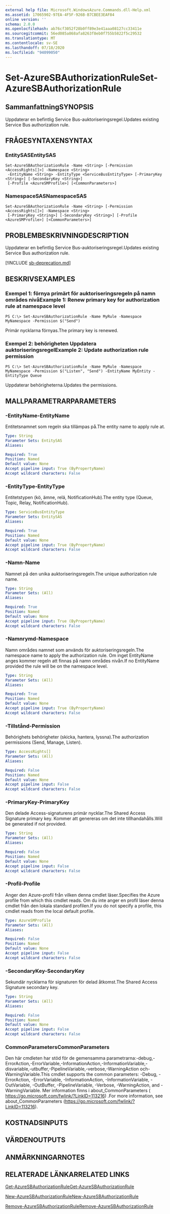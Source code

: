 ```yaml
---
external help file: Microsoft.WindowsAzure.Commands.dll-Help.xml
ms.assetid: 17065902-97EA-4F5F-926B-B7CBEE3EAF84
online version: ''
schema: 2.0.0
ms.openlocfilehash: ab76cf3052f28b0ff89e3e41aaa08127cc33411e
ms.sourcegitcommit: 56ed085a868afa8263f8eb0f755b5822f5c29532
ms.translationtype: MT
ms.contentlocale: sv-SE
ms.lasthandoff: 07/18/2020
ms.locfileid: "94099050"
---
```

# <span data-ttu-id="ce3ac-101">Set-AzureSBAuthorizationRule</span><span class="sxs-lookup"><span data-stu-id="ce3ac-101">Set-AzureSBAuthorizationRule</span></span>

## <span data-ttu-id="ce3ac-102">Sammanfattning</span><span class="sxs-lookup"><span data-stu-id="ce3ac-102">SYNOPSIS</span></span>
<span data-ttu-id="ce3ac-103">Uppdaterar en befintlig Service Bus-auktoriseringsregel.</span><span class="sxs-lookup"><span data-stu-id="ce3ac-103">Updates existing Service Bus authorization rule.</span></span>

## <span data-ttu-id="ce3ac-104">FRÅGESYNTAXEN</span><span class="sxs-lookup"><span data-stu-id="ce3ac-104">SYNTAX</span></span>

### <span data-ttu-id="ce3ac-105">EntitySAS</span><span class="sxs-lookup"><span data-stu-id="ce3ac-105">EntitySAS</span></span>
```
Set-AzureSBAuthorizationRule -Name <String> [-Permission <AccessRights[]>] -Namespace <String>
 -EntityName <String> -EntityType <ServiceBusEntityType> [-PrimaryKey <String>] [-SecondaryKey <String>]
 [-Profile <AzureSMProfile>] [<CommonParameters>]
```

### <span data-ttu-id="ce3ac-106">NamespaceSAS</span><span class="sxs-lookup"><span data-stu-id="ce3ac-106">NamespaceSAS</span></span>
```
Set-AzureSBAuthorizationRule -Name <String> [-Permission <AccessRights[]>] -Namespace <String>
 [-PrimaryKey <String>] [-SecondaryKey <String>] [-Profile <AzureSMProfile>] [<CommonParameters>]
```

## <span data-ttu-id="ce3ac-107">PROBLEMBESKRIVNING</span><span class="sxs-lookup"><span data-stu-id="ce3ac-107">DESCRIPTION</span></span>
<span data-ttu-id="ce3ac-108">Uppdaterar en befintlig Service Bus-auktoriseringsregel.</span><span class="sxs-lookup"><span data-stu-id="ce3ac-108">Updates existing Service Bus authorization rule.</span></span>

[!INCLUDE [sb-deprecation.md](../include/sb-deprecation.md)]

## <span data-ttu-id="ce3ac-109">BESKRIVS</span><span class="sxs-lookup"><span data-stu-id="ce3ac-109">EXAMPLES</span></span>

### <span data-ttu-id="ce3ac-110">Exempel 1: förnya primärt för auktoriseringsregeln på namn områdes nivå</span><span class="sxs-lookup"><span data-stu-id="ce3ac-110">Example 1: Renew primary key for authorization rule at namespace level</span></span>
```
PS C:\> Set-AzureSBAuthorizationRule -Name MyRule -Namespace MyNamespace -Permission $("Send")
```

<span data-ttu-id="ce3ac-111">Primär nycklarna förnyas.</span><span class="sxs-lookup"><span data-stu-id="ce3ac-111">The primary key is renewed.</span></span>

### <span data-ttu-id="ce3ac-112">Exempel 2: behörigheten Uppdatera auktoriseringsregel</span><span class="sxs-lookup"><span data-stu-id="ce3ac-112">Example 2: Update authorization rule permission</span></span>
```
PS C:\> Set-AzureSBAuthorizationRule -Name MyRule -Namespace MyNamespace -Permission $("Listen", "Send") -EntityName MyEntity -EntityType Queue
```

<span data-ttu-id="ce3ac-113">Uppdaterar behörigheterna.</span><span class="sxs-lookup"><span data-stu-id="ce3ac-113">Updates the permissions.</span></span>

## <span data-ttu-id="ce3ac-114">MALLPARAMETRAR</span><span class="sxs-lookup"><span data-stu-id="ce3ac-114">PARAMETERS</span></span>

### <span data-ttu-id="ce3ac-115">-EntityName</span><span class="sxs-lookup"><span data-stu-id="ce3ac-115">-EntityName</span></span>
<span data-ttu-id="ce3ac-116">Entitetsnamnet som regeln ska tillämpas på.</span><span class="sxs-lookup"><span data-stu-id="ce3ac-116">The entity name to apply rule at.</span></span>

```yaml
Type: String
Parameter Sets: EntitySAS
Aliases: 

Required: True
Position: Named
Default value: None
Accept pipeline input: True (ByPropertyName)
Accept wildcard characters: False
```

### <span data-ttu-id="ce3ac-117">-EntityType</span><span class="sxs-lookup"><span data-stu-id="ce3ac-117">-EntityType</span></span>
<span data-ttu-id="ce3ac-118">Entitetstypen (kö, ämne, relä, NotificationHub).</span><span class="sxs-lookup"><span data-stu-id="ce3ac-118">The entity type (Queue, Topic, Relay, NotificationHub).</span></span>

```yaml
Type: ServiceBusEntityType
Parameter Sets: EntitySAS
Aliases: 

Required: True
Position: Named
Default value: None
Accept pipeline input: True (ByPropertyName)
Accept wildcard characters: False
```

### <span data-ttu-id="ce3ac-119">-Namn</span><span class="sxs-lookup"><span data-stu-id="ce3ac-119">-Name</span></span>
<span data-ttu-id="ce3ac-120">Namnet på den unika auktoriseringsregeln.</span><span class="sxs-lookup"><span data-stu-id="ce3ac-120">The unique authorization rule name.</span></span>

```yaml
Type: String
Parameter Sets: (All)
Aliases: 

Required: True
Position: Named
Default value: None
Accept pipeline input: True (ByPropertyName)
Accept wildcard characters: False
```

### <span data-ttu-id="ce3ac-121">-Namnrymd</span><span class="sxs-lookup"><span data-stu-id="ce3ac-121">-Namespace</span></span>
<span data-ttu-id="ce3ac-122">Namn områdes namnet som används för auktoriseringsregeln.</span><span class="sxs-lookup"><span data-stu-id="ce3ac-122">The namespace name to apply the authorization rule.</span></span>
<span data-ttu-id="ce3ac-123">Om inget EntityName anges kommer regeln att finnas på namn områdes nivån.</span><span class="sxs-lookup"><span data-stu-id="ce3ac-123">If no EntityName provided the rule will be on the namespace level.</span></span>

```yaml
Type: String
Parameter Sets: (All)
Aliases: 

Required: True
Position: Named
Default value: None
Accept pipeline input: True (ByPropertyName)
Accept wildcard characters: False
```

### <span data-ttu-id="ce3ac-124">-Tillstånd</span><span class="sxs-lookup"><span data-stu-id="ce3ac-124">-Permission</span></span>
<span data-ttu-id="ce3ac-125">Behörighets behörigheter (skicka, hantera, lyssna).</span><span class="sxs-lookup"><span data-stu-id="ce3ac-125">The authorization permissions (Send, Manage, Listen).</span></span>

```yaml
Type: AccessRights[]
Parameter Sets: (All)
Aliases: 

Required: False
Position: Named
Default value: None
Accept pipeline input: False
Accept wildcard characters: False
```

### <span data-ttu-id="ce3ac-126">-PrimaryKey</span><span class="sxs-lookup"><span data-stu-id="ce3ac-126">-PrimaryKey</span></span>
<span data-ttu-id="ce3ac-127">Den delade Access-signaturens primär nycklar.</span><span class="sxs-lookup"><span data-stu-id="ce3ac-127">The Shared Access Signature primary key.</span></span>
<span data-ttu-id="ce3ac-128">Kommer att genereras om det inte tillhandahålls.</span><span class="sxs-lookup"><span data-stu-id="ce3ac-128">Will be generated if not provided.</span></span>

```yaml
Type: String
Parameter Sets: (All)
Aliases: 

Required: False
Position: Named
Default value: None
Accept pipeline input: False
Accept wildcard characters: False
```

### <span data-ttu-id="ce3ac-129">-Profil</span><span class="sxs-lookup"><span data-stu-id="ce3ac-129">-Profile</span></span>
<span data-ttu-id="ce3ac-130">Anger den Azure-profil från vilken denna cmdlet läser.</span><span class="sxs-lookup"><span data-stu-id="ce3ac-130">Specifies the Azure profile from which this cmdlet reads.</span></span>
<span data-ttu-id="ce3ac-131">Om du inte anger en profil läser denna cmdlet från den lokala standard profilen.</span><span class="sxs-lookup"><span data-stu-id="ce3ac-131">If you do not specify a profile, this cmdlet reads from the local default profile.</span></span>

```yaml
Type: AzureSMProfile
Parameter Sets: (All)
Aliases: 

Required: False
Position: Named
Default value: None
Accept pipeline input: False
Accept wildcard characters: False
```

### <span data-ttu-id="ce3ac-132">-SecondaryKey</span><span class="sxs-lookup"><span data-stu-id="ce3ac-132">-SecondaryKey</span></span>
<span data-ttu-id="ce3ac-133">Sekundär nycklarna för signaturen för delad åtkomst.</span><span class="sxs-lookup"><span data-stu-id="ce3ac-133">The Shared Access Signature secondary key.</span></span>

```yaml
Type: String
Parameter Sets: (All)
Aliases: 

Required: False
Position: Named
Default value: None
Accept pipeline input: False
Accept wildcard characters: False
```

### <span data-ttu-id="ce3ac-134">CommonParameters</span><span class="sxs-lookup"><span data-stu-id="ce3ac-134">CommonParameters</span></span>
<span data-ttu-id="ce3ac-135">Den här cmdleten har stöd för de gemensamma parametrarna:-debug,-ErrorAction,-ErrorVariable,-InformationAction,-InformationVariable,-disvariable,-utbuffer,-PipelineVariable,-verbose,-WarningAction och-WarningVariable.</span><span class="sxs-lookup"><span data-stu-id="ce3ac-135">This cmdlet supports the common parameters: -Debug, -ErrorAction, -ErrorVariable, -InformationAction, -InformationVariable, -OutVariable, -OutBuffer, -PipelineVariable, -Verbose, -WarningAction, and -WarningVariable.</span></span> <span data-ttu-id="ce3ac-136">Mer information finns i about_CommonParameters ( https://go.microsoft.com/fwlink/?LinkID=113216) .</span><span class="sxs-lookup"><span data-stu-id="ce3ac-136">For more information, see about_CommonParameters (https://go.microsoft.com/fwlink/?LinkID=113216).</span></span>

## <span data-ttu-id="ce3ac-137">KOSTNADS</span><span class="sxs-lookup"><span data-stu-id="ce3ac-137">INPUTS</span></span>

## <span data-ttu-id="ce3ac-138">VÄRDEN</span><span class="sxs-lookup"><span data-stu-id="ce3ac-138">OUTPUTS</span></span>

## <span data-ttu-id="ce3ac-139">ANMÄRKNINGAR</span><span class="sxs-lookup"><span data-stu-id="ce3ac-139">NOTES</span></span>

## <span data-ttu-id="ce3ac-140">RELATERADE LÄNKAR</span><span class="sxs-lookup"><span data-stu-id="ce3ac-140">RELATED LINKS</span></span>

[<span data-ttu-id="ce3ac-141">Get-AzureSBAuthorizationRule</span><span class="sxs-lookup"><span data-stu-id="ce3ac-141">Get-AzureSBAuthorizationRule</span></span>](./Get-AzureSBAuthorizationRule.md)

[<span data-ttu-id="ce3ac-142">New-AzureSBAuthorizationRule</span><span class="sxs-lookup"><span data-stu-id="ce3ac-142">New-AzureSBAuthorizationRule</span></span>](./New-AzureSBAuthorizationRule.md)

[<span data-ttu-id="ce3ac-143">Remove-AzureSBAuthorizationRule</span><span class="sxs-lookup"><span data-stu-id="ce3ac-143">Remove-AzureSBAuthorizationRule</span></span>](./Remove-AzureSBAuthorizationRule.md)


